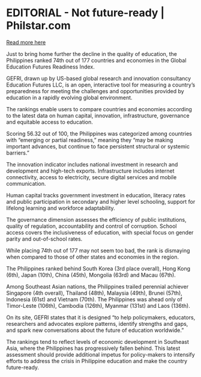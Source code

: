 # EDITORIAL - Not future-ready | Philstar.com

[Read more here](https://www.philstar.com/opinion/2025/07/11/2457083/editorial-not-future-ready)

Just to bring home further the decline in the quality of education, the Philippines ranked 74th out of 177 countries and economies in the Global Education Futures Readiness Index.

GEFRI, drawn up by US-based global research and innovation consultancy Education Futures LLC, is an open, interactive tool for measuring a country’s preparedness for meeting the challenges and opportunities provided by education in a rapidly evolving global environment.

The rankings enable users to compare countries and economies according to the latest data on human capital, innovation, infrastructure, governance and equitable access to education.

Scoring 56.32 out of 100, the Philippines was categorized among countries with “emerging or partial readiness,” meaning they “may be making important advances, but continue to face persistent structural or systemic barriers.”

The innovation indicator includes national investment in research and development and high-tech exports. Infrastructure includes internet connectivity, access to electricity, secure digital services and mobile communication.

Human capital tracks government investment in education, literacy rates and public participation in secondary and higher level schooling, support for lifelong learning and workforce adaptability.

The governance dimension assesses the efficiency of public institutions, quality of regulation, accountability and control of corruption. School access covers the inclusiveness of education, with special focus on gender parity and out-of-school rates.

While placing 74th out of 177 may not seem too bad, the rank is dismaying when compared to those of other states and economies in the region.

The Philippines ranked behind South Korea (3rd place overall), Hong Kong (6th), Japan (10th), China (45th), Mongolia (63rd) and Macau (67th).

Among Southeast Asian nations, the Philippines trailed perennial achiever Singapore (4th overall), Thailand (48th), Malaysia (49th), Brunei (57th), Indonesia (61st) and Vietnam (70th). The Philippines was ahead only of Timor-Leste (106th), Cambodia (126th), Myanmar (131st) and Laos (136th).

On its site, GEFRI states that it is designed “to help policymakers, educators, researchers and advocates explore patterns, identify strengths and gaps, and spark new conversations about the future of education worldwide.”

The rankings tend to reflect levels of economic development in Southeast Asia, where the Philippines has progressively fallen behind. This latest assessment should provide additional impetus for policy-makers to intensify efforts to address the crisis in Philippine education and make the country future-ready.